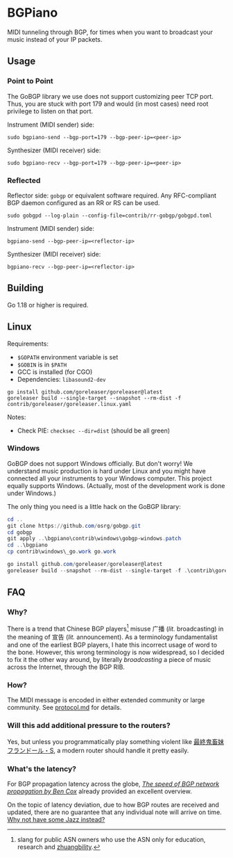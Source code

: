# BGPiano

MIDI tunneling through BGP, for times when you want to broadcast your music instead of your IP packets.

## Usage

### Point to Point

The GoBGP library we use does not support customizing peer TCP port. Thus, you are stuck with port 179 and would
(in most cases) need root privilege to listen on that port.

Instrument (MIDI sender) side:

```shell
sudo bgpiano-send --bgp-port=179 --bgp-peer-ip=<peer-ip>
```

Synthesizer (MIDI receiver) side:

```shell
sudo bgpiano-recv --bgp-port=179 --bgp-peer-ip=<peer-ip>
```

### Reflected

Reflector side: `gobgp` or equivalent software required. Any RFC-compliant BGP daemon configured as an RR or RS can be
used.

```shell
sudo gobgpd --log-plain --config-file=contrib/rr-gobgp/gobgpd.toml
```

Instrument (MIDI sender) side:

```shell
bgpiano-send --bgp-peer-ip=<reflector-ip>
```

Synthesizer (MIDI receiver) side:

```shell
bgpiano-recv --bgp-peer-ip=<reflector-ip>
```

## Building

Go 1.18 or higher is required.

## Linux

Requirements:

- `$GOPATH` environment variable is set
- `$GOBIN` is in `$PATH`
- GCC is installed (for CGO)
- Dependencies: `libasound2-dev`

```shell
go install github.com/goreleaser/goreleaser@latest
goreleaser build --single-target --snapshot --rm-dist -f contrib/goreleaser/goreleaser.linux.yaml
```

Notes:

- Check PIE: `checksec --dir=dist` (should be all green)

### Windows

GoBGP does not support Windows officially. But don't worry! We understand music production is hard under Linux and you
might have connected all your instruments to your Windows computer. This project equally supports Windows. (Actually,
most of the development work is done under Windows.)

The only thing you need is a little hack on the GoBGP library:

```powershell
cd ..
git clone https://github.com/osrg/gobgp.git
cd gobgp
git apply ..\bgpiano\contrib\windows\gobgp-windows.patch
cd ..\bgpiano
cp contrib\windows\_go.work go.work

go install github.com/goreleaser/goreleaser@latest
goreleaser build --snapshot --rm-dist --single-target -f .\contrib\goreleaser\goreleaser.windows.yaml
```

## FAQ

### Why?

There is a trend that Chinese BGP players[^bgp-players] misuse 广播 (*lit.* broadcasting) in the meaning of 宣告 (*lit.*
announcement). As a terminology fundamentalist and one of the earliest BGP players, I hate this incorrect usage of word
to the bone. However, this wrong terminology is now widespread, so I decided to fix it the other way around, by
literally *broadcasting* a piece of music across the Internet, through the BGP RIB.

### How?

The MIDI message is encoded in either extended community or large community. See [protocol.md](doc/protocol.md) for
details.

### Will this add additional pressure to the routers?

Yes, but unless you programmatically play something violent like
[最終鬼畜妹フランドール・S](https://www.youtube.com/watch?v=ql-Rvn50p-Y), a modern router should handle it pretty easily.

### What's the latency?

For BGP propagation latency across the globe,
*[The speed of BGP network propagation by Ben Cox](https://blog.benjojo.co.uk/post/speed-of-bgp-network-propagation)*
already provided an excellent overview.

On the topic of latency deviation, due to how BGP routes are received and updated, there are no guarantee that any
individual note will arrive on time. [Why not have some Jazz instead?](https://www.youtube.com/watch?v=lpc1lEJ-SRc)

<!-- footnotes -->

[^bgp-players]: slang for public ASN owners who use the ASN only for education, research and
[zhuangbility](https://www.urbandictionary.com/define.php?term=zhuangbility).
